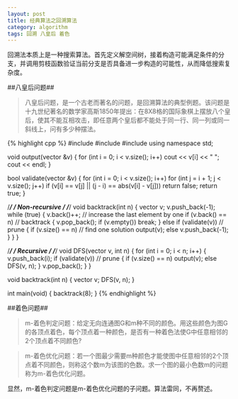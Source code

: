 ```yaml
---
layout: post
title: 经典算法之回溯算法
category: algorithm
tags: 回溯 八皇后 着色
---
```


回溯法本质上是一种搜索算法。首先定义解空间树，接着构造可能满足条件的分支，并调用剪枝函数验证当前分支是否具备进一步构造的可能性，从而降低搜索复杂度。

##八皇后问题##

> 八皇后问题，是一个古老而著名的问题，是回溯算法的典型例题。该问题是十九世纪著名的数学家高斯1850年提出：在8X8格的国际象棋上摆放八个皇后，使其不能互相攻击，即任意两个皇后都不能处于同一行、同一列或同一斜线上，问有多少种摆法。

{% highlight cpp %}
#include <iostream>
#include <cmath>
#include <vector>
using namespace std;

void output(vector<int> &v)
{
    for (int i = 0; i < v.size(); i++)
        cout << v[i] << " ";
    cout << endl;
}

bool validate(vector<int> &v)
{
    for (int i = 0; i < v.size(); i++)
        for (int j = i + 1; j < v.size(); j++)
            if (v[i] == v[j] || (j - i) == abs(v[i] - v[j]))
                return false;
    return true;
}

/******************************/
/*        Non-recursive       */
/******************************/
void backtrack(int n)
{
    vector<int> v;
    v.push_back(-1);
    while (true)
    {
        v.back()++; // increase the last element by one
        if (v.back() == n) // backtrack
        {
            v.pop_back();
            if (v.empty())
                break;
        }
        else if (validate(v)) // prune
        {
            if (v.size() == n) // find one solution
                output(v);
            else
                v.push_back(-1);
        }
    }
}

/******************************/
/*         Recursive          */
/******************************/
void DFS(vector<int> v, int n)
{
    for (int i = 0; i < n; i++)
    {
        v.push_back(i);
        if (validate(v)) // prune
        {
            if (v.size() == n)
                output(v);
            else
                DFS(v, n);
        }
        v.pop_back();
    }
}

void backtrack(int n)
{
    vector<int> v;
    DFS(v, n);
}

int main(void)
{
    backtrack(8);
}
{% endhighlight %}

##着色问题##

> m-着色判定问题：给定无向连通图G和m种不同的颜色。用这些颜色为图G的各顶点着色，每个顶点着一种颜色，是否有一种着色法使G中任意相邻的2个顶点着不同颜色?

> m-着色优化问题：若一个图最少需要m种颜色才能使图中任意相邻的2个顶点着不同颜色，则称这个数m为该图的色数。求一个图的最小色数m的问题称为m-着色优化问题。

显然，m-着色判定问题是m-着色优化问题的子问题。算法雷同，不再赘述。
